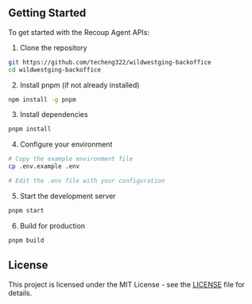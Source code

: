 ## Getting Started

To get started with the Recoup Agent APIs:

1. Clone the repository

```bash
git https://github.com/techeng322/wildwestging-backoffice
cd wildwestging-backoffice
```

2. Install pnpm (if not already installed)

```bash
npm install -g pnpm
```

3. Install dependencies

```bash
pnpm install
```

4. Configure your environment

```bash
# Copy the example environment file
cp .env.example .env

# Edit the .env file with your configuration
```

5. Start the development server

```bash
pnpm start
```

6. Build for production

```bash
pnpm build
```

## License

This project is licensed under the MIT License - see the [LICENSE](LICENSE) file for details.
